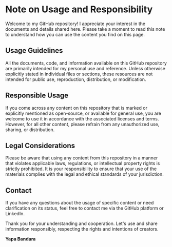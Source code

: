 # Note on Usage and Responsibility

Welcome to my GitHub repository! I appreciate your interest in the documents and details shared here. Please take a moment to read this note to understand how you can use the content you find on this page.

## Usage Guidelines

All the documents, code, and information available on this GitHub repository are primarily intended for my personal use and reference. Unless otherwise explicitly stated in individual files or sections, these resources are not intended for public use, reproduction, distribution, or modification.

## Responsible Usage

If you come across any content on this repository that is marked or explicitly mentioned as open-source, or available for general use, you are welcome to use it in accordance with the associated licenses and terms. However, for all other content, please refrain from any unauthorized use, sharing, or distribution.

## Legal Considerations

Please be aware that using any content from this repository in a manner that violates applicable laws, regulations, or intellectual property rights is strictly prohibited. It is your responsibility to ensure that your use of the materials complies with the legal and ethical standards of your jurisdiction.

## Contact

If you have any questions about the usage of specific content or need clarification on its status, feel free to contact me via the GitHub platform or LinkedIn.

Thank you for your understanding and cooperation. Let's use and share information responsibly, respecting the rights and intentions of creators.

**Yapa Bandara**
